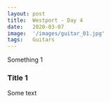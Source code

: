 ```yaml
---
layout: post
title:  Westport - Day 4
date:   2020-03-07
image:  '/images/guitar_01.jpg'
tags:   Guitars
---
```

Something 1

### Title 1
Some text
